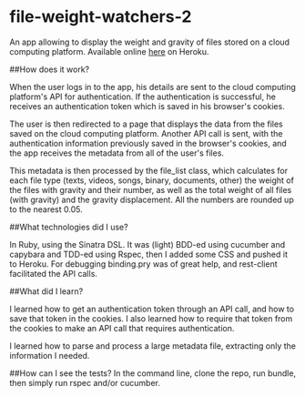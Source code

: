 # file-weight-watchers-2
An app allowing to display the weight and gravity of files stored on a cloud computing platform. Available online [here](https://the-file-weight-watchers.herokuapp.com) on Heroku.

##How does it work?

When the user logs in to the app, his details are sent to the cloud computing platform's API for authentication. If the authentication is successful, he receives an authentication token which is saved in his browser's cookies.

The user is then redirected to a page that displays the data from the files saved on the cloud computing platform. Another API call is sent, with the authentication information previously saved in the browser's cookies, and the app receives the metadata from all of the user's files. 

This metadata is then processed by the file_list class, which calculates for each file type (texts, videos, songs, binary, documents, other) the weight of the files with gravity and their number, as well as the total weight of all files (with gravity) and the gravity displacement. All the numbers are rounded up to the nearest 0.05.


##What technologies did I use?

In Ruby, using the Sinatra DSL. It was (light) BDD-ed using cucumber and capybara and TDD-ed using Rspec, then I added some CSS and pushed it to Heroku. For debugging binding.pry was of great help, and rest-client facilitated the API calls.

##What did I learn?

I learned how to get an authentication token through an API call, and how to save that token in the cookies. I also learned how to require that token from the cookies to make an API call that requires authentication.

I learned how to parse and process a large metadata file, extracting only the information I needed.

##How can I see the tests?
In the command line, clone the repo, run bundle, then simply run rspec and/or cucumber.
